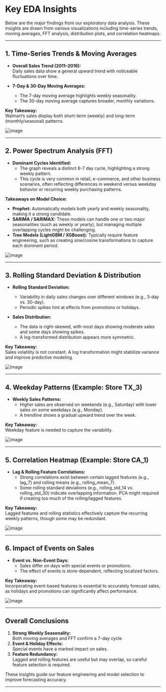 # Key EDA Insights

Below are the major findings from our exploratory data analysis. These insights are drawn from various visualizations including time-series trends, moving averages, FFT analysis, distribution plots, and correlation heatmaps.

---

## 1. Time-Series Trends & Moving Averages

- **Overall Sales Trend (2011–2016):**  
  Daily sales data show a general upward trend with noticeable fluctuations over time.
  
- **7-Day & 30-Day Moving Averages:**  
  - The 7-day moving average highlights weekly seasonality.
  - The 30-day moving average captures broader, monthly variations.

**Key Takeaway:**  
Walmart’s sales display both short-term (weekly) and long-term (monthly/seasonal) patterns.

![image](https://github.com/user-attachments/assets/d46108e3-8060-4ab8-b177-d3a4da8d8f3a)

---

## 2. Power Spectrum Analysis (FFT)

- **Dominant Cycles Identified:**  
  - The graph reveals a distinct 6-7 day cycle, highlighting a strong weekly pattern.
  - This cycle is very common in retail, e-commerce, and other business scenarios, often reflecting differences in weekend versus weekday behavior or recurring weekly purchasing patterns.

**Takeaways on Model Choice:**
- **Prophet:** Automatically models both yearly and weekly seasonality, making it a strong candidate.
- **SARIMA / SARIMAX:** These models can handle one or two major seasonalities (such as weekly or yearly), but managing multiple overlapping cycles might be challenging.
- **Tree Models (LightGBM / XGBoost):** Typically require feature engineering, such as creating sine/cosine transformations to capture each dominant period.

![image](https://github.com/user-attachments/assets/f798ec41-3bf3-44ab-b0af-c83a9d05020b)

---

## 3. Rolling Standard Deviation & Distribution

- **Rolling Standard Deviation:**  
  - Variability in daily sales changes over different windows (e.g., 3-day vs. 30-day).
  - Periodic spikes hint at effects from promotions or holidays.
  
- **Sales Distribution:**  
  - The data is right-skewed, with most days showing moderate sales and some days showing spikes.
  - A log-transformed distribution appears more symmetric.

**Key Takeaway:**  
Sales volatility is not constant. A log transformation might stabilize variance and improve predictive modeling.

![image](https://github.com/user-attachments/assets/a8a77e48-74b9-426a-a0ea-76c676e300a1)

---

## 4. Weekday Patterns (Example: Store TX_3)

- **Weekly Sales Patterns:**  
  - Higher sales are observed on weekends (e.g., Saturday) with lower sales on some weekdays (e.g., Monday).
  - A trendline shows a gradual upward trend over the week.
  
**Key Takeaway:**  
Weekday feature is needed to capture the variability.

![image](https://github.com/user-attachments/assets/13455a61-dd30-4114-9fb2-cef1176c9c38)


---

## 5. Correlation Heatmap (Example: Store CA_1)

- **Lag & Rolling Feature Correlations:**  
  - Strong correlations exist between certain lagged features (e.g., lag_7) and rolling means (e.g., rolling_mean_7).
  - Some rolling standard deviations (e.g., rolling_std_14 vs. rolling_std_30) indicate overlapping information. PCA might required if creating too much of the rolling/lagged features.

**Key Takeaway:**  
Lagged features and rolling statistics effectively capture the recurring weekly patterns, though some may be redundant.

![image](https://github.com/user-attachments/assets/794800e3-d5c5-4338-af12-38c69c13a4d0)

---

## 6. Impact of Events on Sales

- **Event vs. Non-Event Days:**  
  - Sales differ on days with special events or promotions.
  - The effect of events is store-dependent, reflecting localized factors.

**Key Takeaway:**  
Incorporating event-based features is essential to accurately forecast sales, as holidays and promotions can significantly affect performance.

![image](https://github.com/user-attachments/assets/54836e67-1b48-42b5-a281-e82931004bfb)

---

## Overall Conclusions

1. **Strong Weekly Seasonality:**  
   Both moving averages and FFT confirm a 7-day cycle.
2. **Event & Holiday Effects:**  
   Special events have a marked impact on sales.
3. **Feature Redundancy:**  
   Lagged and rolling features are useful but may overlap, so careful feature selection is required.

These insights guide our feature engineering and model selection to improve forecasting accuracy.

---

